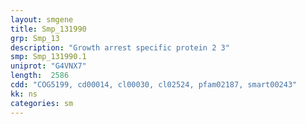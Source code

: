 ```yaml
---
layout: smgene
title: Smp_131990
grp: Smp_13
description: "Growth arrest specific protein 2 3"
smp: Smp_131990.1
uniprot: "G4VNX7"
length:  2586
cdd: "COG5199, cd00014, cl00030, cl02524, pfam02187, smart00243"
kk: ns
categories: sm
---
```

